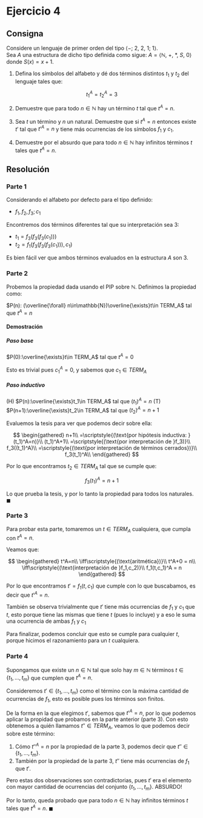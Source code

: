 # Ejercicio 4

## Consigna

Considere un lenguaje de primer orden del tipo $\langle -;\ 2,\ 2,\ 1;\ 1 \rangle$.  
Sea $A$ una estructura de dicho tipo definida como sigue: 
$A = \langle \mathbb{N},\ +,\ \ast,\ S,\ 0 \rangle$ donde $S(x) = x + 1$.

1. Defina los símbolos del alfabeto y dé dos términos distintos $t_1$ y $t_2$ del lenguaje tales que:

$$
t_1^A = t_2^A = 3
$$

2. Demuestre que para todo $n \in \mathbb{N}$ hay un término $t$ tal que $t^A = n$.

3. Sea $t$ un término y $n$ un natural. Demuestre que si $t^A = n$ entonces existe $t'$ tal que $t'^A = n$ y tiene más ocurrencias de los símbolos $f_1$ y $c_1$.

4. Demuestre por el absurdo que para todo $n \in \mathbb{N}$ hay infinitos términos $t$ tales que $t^A = n$.

## Resolución

### Parte 1

Considerando el alfabeto por defecto para el tipo definido:

- $f_1,f_2,f_3; c_1$

Encontremos dos términos diferentes tal que su interpretación sea $3$:

- $t_1=f_3(f_3(f_3(c_1)))$
- $t_2=f_1(f_3(f_3(f_3(c_1))), c_1)$

Es bien fácil ver que ambos términos evaluados en la estructura $A$ son $3$.

### Parte 2

Probemos la propiedad dada usando el PIP sobre $\mathbb{N}$. Definimos la propiedad como:

$P(n): (\overline{\forall} n\in\mathbb{N})\overline{\exists}t\in TERM_A$ tal que $t^A=n$

#### Demostración

##### Paso base

$P(0):\overline{\exists}t\in TERM_A$ tal que $t^A=0$

Esto es trivial pues $c_1^A=0$, y sabemos que $c_1\in TERM_A$

##### Paso inductivo

(H) $P(n):\overline{\exists}t_1\in TERM_A$ tal que $(t_1)^A=n$
(T) $P(n+1):\overline{\exists}t_2\in TERM_A$ tal que $(t_2)^A=n+1$

Evaluemos la tesis para ver que podemos decir sobre ella:

$$
\begin{gathered}
n+1\\
=\scriptstyle{(\text{por hipótesis inductiva: }(t_1)^A=n)}\\
(t_1)^A+1\\
=\scriptstyle{(\text{por interpretación de }f_3)}\\
f_3((t_1)^A)\\
=\scriptstyle{(\text{por interpretación de términos cerrados})}\\
f_3(t_1)^A\\
\end{gathered}
$$

Por lo que encontramos $t_2\in TERM_A$ tal que se cumple que:

$$
f_3(t_1)^A = n+1
$$

Lo que prueba la tesis, y por lo tanto la propiedad para todos los naturales. $\blacksquare$

### Parte 3

Para probar esta parte, tomaremos un $t\in TERM_A$ cualquiera, que cumpla con $t^A=n$.

Veamos que:

$$
\begin{gathered}
t^A=n\\
\iff\scriptstyle{(\text{aritmética})}\\
t^A+0 = n\\
\iff\scriptstyle{(\text{interpretación de }f_1,c_2)}\\
f_1(t,c_1)^A = n
\end{gathered}
$$

Por lo que encontramos $t'=f_1(t,c_1)$ que cumple con lo que buscabamos, es decir que $t'^A=n$.

También se observa trivialmente que $t'$ tiene más ocurrencias de $f_1$ y $c_1$ que $t$, esto porque tiene las mismas que tiene $t$ (pues lo incluye) y a eso le suma una ocurrencia de ambas $f_1$ y $c_1$

Para finalizar, podemos concluir que esto se cumple para cualquier $t$, porque hicimos el razonamiento para un $t$ cualquiera.

### Parte 4

Supongamos que existe un $n\in\mathbb{N}$ tal que solo hay $m\in\mathbb{N}$ términos $t\in\{t_1,\ldots,t_m\}$ que cumplen que $t^A=n$.

Consideremos $t'\in\{t_1,\ldots,t_m\}$ como el término con la máxima cantidad de ocurrencias de $f_1$, esto es posible pues los términos son finitos.

De la forma en la que elegimos $t'$, sabemos que $t'^A=n$, por lo que podemos aplicar la propidad que probamos en la parte anterior (parte 3). Con esto obtenemos a quién llamamos $t''\in TERM_A$, veamos lo que podemos decir sobre este término:

1. Cómo $t''^A=n$ por la propiedad de la parte 3, podemos decir que $t''\in\{t_1,\ldots,t_m\}$.
2. También por la propiedad de la parte 3, $t''$ tiene más ocurrencias de $f_1$ que $t'$.

Pero estas dos observaciones son contradictorias, pues $t'$ era el elemento con mayor cantidad de ocurrencias del conjunto $\{t_1,\ldots,t_m\}$. ABSURDO!

Por lo tanto, queda probado que para todo $n \in \mathbb{N}$ hay infinitos términos $t$ tales que $t^A = n$. $\blacksquare$
